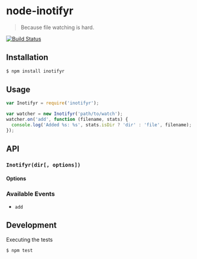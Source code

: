 # node-inotifyr

> Because file watching is hard.


[![Build Status](https://travis-ci.org/Dignifiedquire/node-inotifyr.png?branch=master)](https://travis-ci.org/Dignifiedquire/node-inotifyr)

## Installation

```bash
$ npm install inotifyr
```

## Usage

```js
var Inotifyr = require('inotifyr');

var watcher = new Inotifyr('path/to/watch');
watcher.on('add', function (filename, stats) {
  console.log('Added %s: %s', stats.isDir ? 'dir' : 'file', filename);
});
```


## API

### `Inotifyr(dir[, options])`

#### Options

### Available Events

* `add`

## Development

Executing the tests

```bash
$ npm test
```
